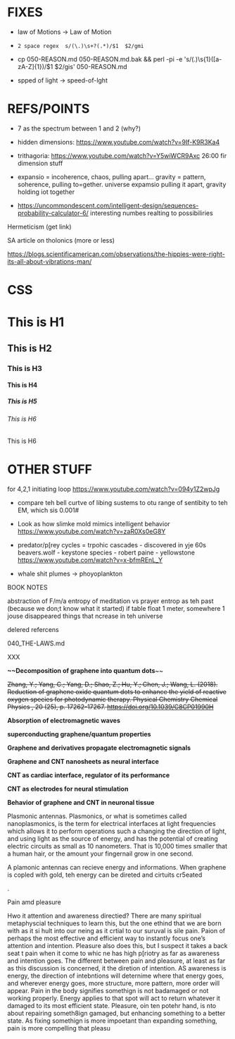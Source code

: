 # FIXES

- law of Motions -> Law of Motion
- `2 space regex  s/(\.)\s+?(.*)/$1  $2/gmi`

-  cp 050-REASON.md 050-REASON.md.bak && perl -pi -e 's/(\.)\s{1}([a-zA-Z]{1})/$1  $2/gis' 050-REASON.md

- spped of light -> speed-of-lght

# REFS/POINTS

- 7 as the spectrum between 1 and 2 (why?)

- hidden dimensions: https://www.youtube.com/watch?v=9If-K9R3Ka4

- trithagoria: https://www.youtube.com/watch?v=Y5wiWCR9Axc
  26:00 fir dimension stuff

- expansio = incoherence, chaos, pulling apart… gravity = pattern, soherence, pulling to=gether.  universe expamsio pulling it apart, gravity holding iot together
  
- https://uncommondescent.com/intelligent-design/sequences-probability-calculator-6/  interesting numbes realting to possibiliries
  
  

Hermeticism (get link)

SA article on tholonics (more or less)

https://blogs.scientificamerican.com/observations/the-hippies-were-right-its-all-about-vibrations-man/



# CSS

# This is H1
## This is H2
### This is H3
#### This is H4
##### This is H5
###### This is H6

This is H6






# OTHER STUFF





for 4,2,1 initiating loop
https://www.youtube.com/watch?v=094y1Z2wpJg

- compare teh bell curtve of libing sustems to otu range of sentibity to teh EM, which sis 0.001#

- Look as how slimke mold mimics intelligent behavior
  https://www.youtube.com/watch?v=zaR0Xs0eG8Y

- predator/p[rey cycles = trpohic cascades - discovered in yje 60s
  beavers.wolf - keystone species - robert paine - yellowstone
  https://www.youtube.com/watch?v=x-bfmREnL_Y

- whale shit plumes -> phoyoplankton


BOOK NOTES

abstraction of F/m/a
entropy of meditation vs prayer
entrop as teh past (because we don;t know what it started)
if table float 1 meter, somewhere 1 jouse disappeared
things that ncrease in teh universe



delered refercens



040_THE-LAWS.md

[^14]: Styer, D.  (2019).  **Entropy as Disorder: History of a Misconception**.  *The Physics Teacher,* *57*(7), 454-458.  doi:10.1119/1.5126822

[^18]: Bodei, R., & Doebler, G.  W.  (2018).  **Geometry of the passions: Fear, hope, happiness: Philosophy and political use**.  Toronto: University of Toronto Press.



XXX



[^341]: The interactive models based on these number are located at https://www.math3d.org/avUZTBtMU



**~~Decomposition of graphene into quantum dots**~~

~~Zhang, Y.; Yang, C.; Yang, D.; Shao, Z.; Hu, Y.; Chen, J.; Wang, L. (2018). Reduction of graphene oxide quantum dots to enhance the yield of reactive oxygen species for photodynamic therapy. Physical Chemistry Chemical Physics ,  20 (25), p. 17262-17267. https://doi.org/10.1039/C8CP01990H~~



**Absorption of electromagnetic waves**

[^350]:Pan, K.; Leng, T.; Song, J.; Ji, C.; Zhang, J.; Li, J.; Hu, Z. (2020). Controlled reduction of graphene oxide laminate and its applications for ultra-wideband microwave absorption. Carbon ,  160 , p. 307-316. https://doi.org/10.1016/j.carbon.2019.12.062



**superconducting graphene/quantum properties**

[^349]: Abbasi, E.; Akbarzadeh, A.; Kouhi, M.; Milani, M. (2016). Graphene: synthesis, bio-applications, and properties. Artificial cells, nanomedicine, and biotechnology ,  44 (1), p. 150-156. https://doi.org/10.3109/21691401.2014.927880



**Graphene and derivatives propagate electromagnetic signals**

[^351]:Akyildiz, IF; Jornet, JM; Pierobon, M. (2010). Propagation models for nanocommunication networks. In: Proceedings of the Fourth European Conference on Antennas and Propagation (pp. 1-5). IEEE. https://ieeexplore.ieee.org/abstract/document/5505714

**Graphene and CNT nanosheets as neural interface**

[^352]:Yin, P.; Liu, Y.; Xiao, L.; Zhang, C. (2021). Advanced Metallic and Polymeric Coatings for Neural Interfacing: Structures, Properties and Tissue Responses. *Polymers* , *13* (16), 2834. https://doi.org/10.3390/polym13162834



**CNT as cardiac interface, regulator of its performance**

[^353]:Martinelli, V.; Cellot, G.; Fabbro, A.; Bosi, S.; Mestroni, L.; Ballerini, L. (2013). Improving cardiac myocytes performance by carbon nanotubes platforms. *Frontiers in physiology* , *4* , 239. https://doi.org/10.3389/fphys.2013.00239

**CNT as electrodes for neural stimulation**

[^354]:Bareket-Keren, L.; Hanein, Y. (2013). Carbon nanotube-based multi electrode arrays for neuronal interfacing: progress and prospects. *Frontiers in neural circuits* , *6* , 122. https://doi.org/10.3389/fncir.2012.00122

**Behavior of graphene and CNT in neuronal tissue**

[^355]:Rauti, R.; Musto, M.; Bosi, S.; Prato, M.; Ballerini, L. (2019). Properties and behavior of carbon nanomaterials when interfacing neuronal cells: How far have we come?. *Carbon* , *143* , p. 430-446. https://doi.org/10.1016/j.carbon.2018.11.026

Plasmonic antennas.  Plasmonics, or what is sometimes called nanoplasmonics,  is the term for electrical interfaces at light frequencies which allows it to perform operations such a changing the direction of light, and using light as the source of energy, and has the potential of creating electric circuits as small as 10 nanometers.  That is 10,000 times smaller that a human hair, or the amount your fingernail grow in one second.  



A plamonic antennas can recieve energy and informations.  When graphene is copled with gold, teh energy can be direted and cirtuits cr5eated

.

Pain amd pleasure

Hwo it attention and awareness directied?  There are many spiritual metaphyscial techniques to learn this, but the one ethind that we are born with as it si hult into our neing as it crtial to our suruval is sile pain.  Paion of perhaps the most effective and efficient way to instantly focus one’s attention and intention.  Pleasure also does this, but I suspect it takes a back seat t pain when it come to whic ne has high p[riotry as far as awareness and intention goes.  The different between pain and pleasure, at least as far as this discussion is concerned, it the diretion of intention.  AS awareness is energy, the direction of intebntions will deternime where that energy goes, and wherever energy goes, more structure, more pattern, more order will appear.  Pain in the body signifies somethign is not badamaged or not working properly.  Energy applies to that spot will act to return whatever it damaged to its most efficient state.  Pleasure, oin ten potehr hand, is nto about repairing someth8ign gamaged, but enhancing something to a better state.  As fixing somethign is more impoetant than expanding something, pain is more compelling that pleasu



